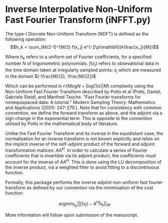# Inverse Interpolative Non-Uniform Fast Fourier Transform (iNFFT.py)

The type-I Discrete Non-Uniform Transform (NDFT) is defined as the following operation:
$$h_k = \sum_{M/2-1}^{M/2} f(x_j) e^{-2\pi\mathbf{i}k\frac{x_j}{M}}$$

Where $h_k$ refers to a uniform set of Fourier coefficients, for a specified number $N$ of trigonometric polynomials. $f(x_j)$ refers to obsevational data in the time domain taken at irregularly sampled points: $x_j$ which are measured in the domain $[-\frac{M}{2}, \frac{M}{2})$

Which can be performed in $\mathcal{O}(N log N + |log (1/\epsilon) | M)$ complexity using the Non-Uniform Fast Fourier Transform described by Potts et al (Potts, Daniel, Gabriele Steidl, and Manfred Tasche. "Fast Fourier transforms for nonequispaced data: A tutorial." Modern Sampling Theory: Mathematics and Applications (2001): 247-270.). Note that for consistency with common convention, we define the forward transform as above, and the adjoint via a sign change in the exponential term. This is opposite to the convention utilised by Potts in the mathematical body of literature.

Unlike the Fast Fourier Transform and its inverse in the equidistant case, the normalisation for an inverse transform is not known explicitly and relies on the implicit inverse of the self-adjoint product of the forward and adjoint transformation matices: $AA^H$. In order to calculate a series of Fourier coefficients that is invertible via its adjoint product, the coefficients must account for the inverse of $AA^H$. This is done using the LU decomposition of the inverse product, via a weighted filter to avoid fitting to a discontinuous function. 

Formally, this package performs the inverse adjoint non-uniform fast fourier transform as defined by our convention via the minimisation of the cost function:

$${argmin}_{\hat{h}_k}||f(x_j) - A^H\hat{h}_k||_W$$

More information will follow upon submission of the manuscript.




